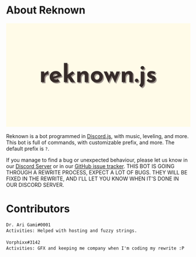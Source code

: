 # About Reknown
![Reknown's Banner](./assets/images/banner.jpg)

Reknown is a bot programmed in [Discord.js](https://discord.js.org/#/), with music, leveling, and more. This bot is full of commands, with customizable prefix, and more. The default prefix is `?`.

If you manage to find a bug or unexpected behaviour, please let us know in our [Discord Server](https://discord.gg/n45fq9K/) or in our [GitHub issue tracker](https://github.com/Jyguy/Reknown/issues). THIS BOT IS GOING THROUGH A REWRITE PROCESS, EXPECT A LOT OF BUGS. THEY WILL BE FIXED IN THE REWRITE, AND I'LL LET YOU KNOW WHEN IT'S DONE IN OUR DISCORD SERVER.

# Contributors
~~~
Dr. Ari Gami#0001
Activities: Helped with hosting and fuzzy strings.

Vorphixx#3142
Activities: GFX and keeping me company when I'm coding my rewrite :P
~~~
